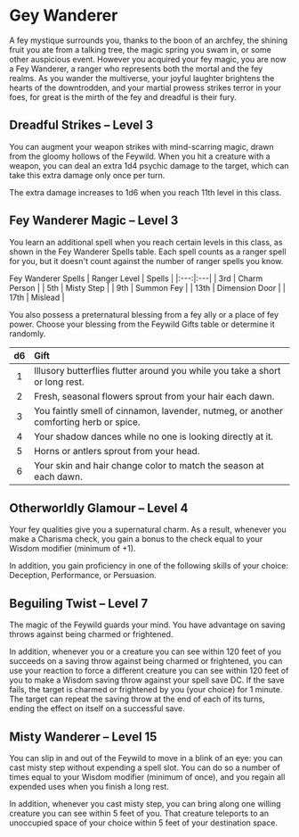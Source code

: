 # Gey Wanderer

A fey mystique surrounds you, thanks to the boon of an archfey, the shining fruit you ate from a talking tree, the magic spring you swam in, or some other auspicious event. However you acquired your fey magic, you are now a Fey Wanderer, a ranger who represents both the mortal and the fey realms. As you wander the multiverse, your joyful laughter brightens the hearts of the downtrodden, and your martial prowess strikes terror in your foes, for great is the mirth of the fey and dreadful is their fury.

## Dreadful Strikes – Level 3

You can augment your weapon strikes with mind-scarring magic, drawn from the gloomy hollows of the Feywild. When you hit a creature with a weapon, you can deal an extra 1d4 psychic damage to the target, which can take this extra damage only once per turn.

The extra damage increases to 1d6 when you reach 11th level in this class.

## Fey Wanderer Magic – Level 3

You learn an additional spell when you reach certain levels in this class, as shown in the Fey Wanderer Spells table. Each spell counts as a ranger spell for you, but it doesn't count against the number of ranger spells you know.

Fey Wanderer Spells
| Ranger Level | Spells |
|:---:|:---|
| 3rd | Charm Person |
| 5th | Misty Step |
| 9th | Summon Fey |
| 13th | Dimension Door |
| 17th | Mislead |

You also possess a preternatural blessing from a fey ally or a place of fey power. Choose your blessing from the Feywild Gifts table or determine it randomly.

| d6 | Gift |
|:---:|:---|
| 1 | Illusory butterflies flutter around you while you take a short or long rest. |
| 2 | Fresh, seasonal flowers sprout from your hair each dawn. |
| 3 | You faintly smell of cinnamon, lavender, nutmeg, or another comforting herb or spice. |
| 4 | Your shadow dances while no one is looking directly at it. |
| 5 | Horns or antlers sprout from your head. |
| 6 | Your skin and hair change color to match the season at each dawn. |

## Otherworldly Glamour – Level 4

Your fey qualities give you a supernatural charm. As a result, whenever you make a Charisma check, you gain a bonus to the check equal to your Wisdom modifier (minimum of +1).

In addition, you gain proficiency in one of the following skills of your choice: Deception, Performance, or Persuasion.


## Beguiling Twist – Level 7

The magic of the Feywild guards your mind. You have advantage on saving throws against being charmed or frightened.

In addition, whenever you or a creature you can see within 120 feet of you succeeds on a saving throw against being charmed or frightened, you can use your reaction to force a different creature you can see within 120 feet of you to make a Wisdom saving throw against your spell save DC. If the save fails, the target is charmed or frightened by you (your choice) for 1 minute. The target can repeat the saving throw at the end of each of its turns, ending the effect on itself on a successful save.


## Misty Wanderer – Level 15

You can slip in and out of the Feywild to move in a blink of an eye: you can cast misty step without expending a spell slot. You can do so a number of times equal to your Wisdom modifier (minimum of once), and you regain all expended uses when you finish a long rest.

In addition, whenever you cast misty step, you can bring along one willing creature you can see within 5 feet of you. That creature teleports to an unoccupied space of your choice within 5 feet of your destination space.